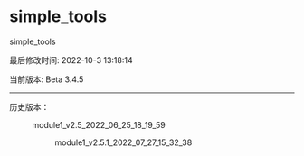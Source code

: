 # simple_tools

simple_tools

最后修改时间: 2022-10-3 13:18:14

当前版本: Beta 3.4.5

-----------

历史版本：
<dir> module1_v2.5_2022_06_25_18_19_59
<dir> module1_v2.5.1_2022_07_27_15_32_38
